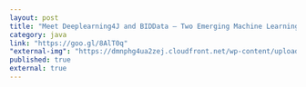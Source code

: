 ```yaml
---
layout: post
title: "Meet Deeplearning4J and BIDData – Two Emerging Machine Learning Technologies for the JVM | Voxxed"
category: java
link: "https://goo.gl/8AlT0q"
"external-img": "https://dmnphg4ua2zej.cloudfront.net/wp-content/uploads/2015/10/deep.jpg"
published: true
external: true
---
```

<p>
</p>